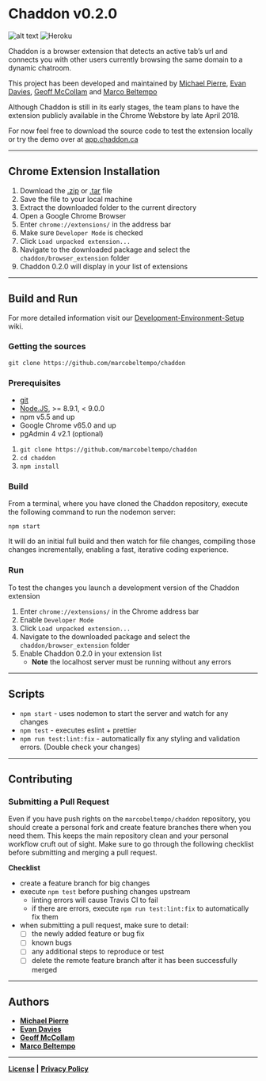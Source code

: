 # Chaddon v0.2.0

![alt text](https://travis-ci.com/marcobeltempo/chaddon.svg?token=M3Dz3y61ixyrS7SXSzMF&branch=dev "Travis CI Build Status:Dev Branch")
![Heroku](https://heroku-badge.herokuapp.com/?app=chaddon-dev)

Chaddon is a browser extension that detects an active tab’s url and connects you with other users currently browsing the same domain to a dynamic chatroom.

This project has been developed and maintained by [Michael Pierre](https://github.com/MPierre9), [Evan Davies](https://github.com/EmdaviesSeneca), [Geoff McCollam](https://github.com/GeoffMcCollam) and [Marco Beltempo](https://github.com/marcobeltempo)
 

Although Chaddon is still in its early stages, the team plans to have the extension publicly available in the Chrome Webstore by late April 2018.

For now feel free to download the source code to test the extension locally or try the demo over at [app.chaddon.ca](http://app.chaddon.ca)

---

## Chrome Extension Installation
1. Download the [.zip](https://github.com/marcobeltempo/chaddon/zipball/master) or [.tar](https://github.com/marcobeltempo/chaddon/tarball/master) file
2. Save the file to your local machine
3. Extract the downloaded folder to the current directory
4. Open a Google Chrome Browser
5. Enter `chrome://extensions/` in the address bar
6. Make sure `Developer Mode` is checked
7. Click `Load unpacked extension...`
8. Navigate to the downloaded package and select the `chaddon/browser_extension` folder
9. Chaddon 0.2.0 will display in your list of extensions

---
## Build and Run

For more detailed information visit our [Development-Environment-Setup](https://github.com/marcobeltempo/chaddon/wiki/Development-Environment-Setup) wiki.

### Getting the sources
`git clone https://github.com/marcobeltempo/chaddon`

### Prerequisites
* [git](https://git-scm.com/) 
* [Node.JS](https://nodejs.org/en/), >= 8.9.1, < 9.0.0 
* npm v5.5 and up
* Google Chrome v65.0 and up
* pgAdmin 4 v2.1 (optional)

1. `git clone https://github.com/marcobeltempo/chaddon`
2. `cd chaddon`
3. `npm install`

### Build
From a terminal, where you have cloned the Chaddon repository, execute the following command to run the nodemon server:

`npm start`

It will do an initial full build and then watch for file changes, compiling those changes incrementally, enabling a fast, iterative coding experience.

### Run
To test the changes you launch a development version of the Chaddon extension
1. Enter `chrome://extensions/` in the Chrome address bar
2. Enable `Developer Mode`
3. Click `Load unpacked extension...`
4. Navigate to the downloaded package and select the `chaddon/browser_extension` folder
5. Enable Chaddon 0.2.0 in your extension list
   - **Note** the localhost server must be running without any errors

---

## Scripts
* `npm start` - uses nodemon to start the server and watch for any changes 
* `npm test` - executes eslint + prettier
* `npm run test:lint:fix` - automatically fix any styling and validation errors. (Double check your changes)

---

## Contributing

### Submitting a Pull Request

Even if you have push rights on the `marcobeltempo/chaddon` repository, you should create a personal fork and create feature branches there when you need them. This keeps the main repository clean and your personal workflow cruft out of sight.
Make sure to go through the following checklist before submitting and merging a pull request.

**Checklist** 

- create a feature branch for big changes
- execute `npm test` before pushing changes upstream
  - linting errors will cause Travis CI to fail
  - if there are errors, execute `npm run test:lint:fix` to automatically fix them
- when submitting a pull request, make sure to detail:
  - [ ] the newly added feature or bug fix
  - [ ] known bugs
  - [ ] any additional steps to reproduce or test
  - [ ] delete the remote feature branch after it has been successfully merged

---

## Authors

* [**Michael Pierre**](https://github.com/MPierre9)
* [**Evan Davies**](https://github.com/EmdaviesSeneca)
* [**Geoff McCollam**](https://github.com/GeoffMcCollam)
* [**Marco Beltempo**](https://github.com/marcobeltempo)
 
---

**[License](LICENSE) |** 
**[Privacy Policy](PRIVACY.md)**
